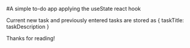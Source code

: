 #A simple to-do app applying the useState react hook

Current new task and previously entered tasks are stored as { taskTitle: taskDescription }

Thanks for reading!